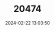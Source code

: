 ---
title: "20474"
category: "Xerospermophilus mohavensis"
draft: false
date: 2024-02-22 13:03:50
languages:
  English: ["Mohave Ground Squirrel"]
---